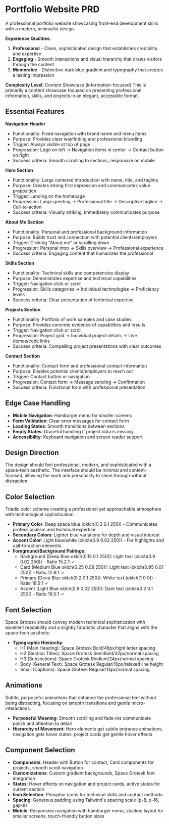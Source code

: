 # Portfolio Website PRD

A professional portfolio website showcasing front-end development skills with a modern, minimalist design.

**Experience Qualities**:
1. **Professional** - Clean, sophisticated design that establishes credibility and expertise
2. **Engaging** - Smooth interactions and visual hierarchy that draws visitors through the content
3. **Memorable** - Distinctive dark blue gradient and typography that creates a lasting impression

**Complexity Level**: Content Showcase (information-focused)
This is primarily a content showcase focused on presenting professional information, skills, and projects in an elegant, accessible format.

## Essential Features

**Navigation Header**
- Functionality: Fixed navigation with brand name and menu items
- Purpose: Provides clear wayfinding and professional branding
- Trigger: Always visible at top of page
- Progression: Logo on left → Navigation items in center → Contact button on right
- Success criteria: Smooth scrolling to sections, responsive on mobile

**Hero Section**
- Functionality: Large centered introduction with name, title, and tagline
- Purpose: Creates strong first impression and communicates value proposition
- Trigger: Landing on the homepage
- Progression: Large greeting → Professional title → Descriptive tagline → Call-to-action
- Success criteria: Visually striking, immediately communicates purpose

**About Me Section**
- Functionality: Personal and professional background information
- Purpose: Builds trust and connection with potential clients/employers
- Trigger: Clicking "About me" or scrolling down
- Progression: Personal intro → Skills overview → Professional experience
- Success criteria: Engaging content that humanizes the professional

**Skills Section**
- Functionality: Technical skills and competencies display
- Purpose: Demonstrates expertise and technical capabilities
- Trigger: Navigation click or scroll
- Progression: Skills categories → Individual technologies → Proficiency levels
- Success criteria: Clear presentation of technical expertise

**Projects Section**
- Functionality: Portfolio of work samples and case studies
- Purpose: Provides concrete evidence of capabilities and results
- Trigger: Navigation click or scroll
- Progression: Project grid → Individual project details → Live demos/code links
- Success criteria: Compelling project presentations with clear outcomes

**Contact Section**
- Functionality: Contact form and professional contact information
- Purpose: Enables potential clients/employers to reach out
- Trigger: Contact button or navigation
- Progression: Contact form → Message sending → Confirmation
- Success criteria: Functional form with professional presentation

## Edge Case Handling

- **Mobile Navigation**: Hamburger menu for smaller screens
- **Form Validation**: Clear error messages for contact form
- **Loading States**: Smooth transitions between sections
- **Empty States**: Graceful handling if project data is missing
- **Accessibility**: Keyboard navigation and screen reader support

## Design Direction

The design should feel professional, modern, and sophisticated with a space-tech aesthetic. The interface should be minimal and content-focused, allowing the work and personality to shine through without distraction.

## Color Selection

Triadic color scheme creating a professional yet approachable atmosphere with technological sophistication.

- **Primary Color**: Deep space blue (oklch(0.2 0.1 250)) - Communicates professionalism and technical expertise
- **Secondary Colors**: Lighter blue variations for depth and visual interest
- **Accent Color**: Light blue/white (oklch(0.9 0.02 250)) - For highlights and call-to-action elements
- **Foreground/Background Pairings**:
  - Background (Deep Blue oklch(0.15 0.1 250)): Light text (oklch(0.9 0.02 250)) - Ratio 15.2:1 ✓
  - Card (Medium Blue oklch(0.25 0.08 250)): Light text (oklch(0.95 0.01 250)) - Ratio 12.8:1 ✓
  - Primary (Deep Blue oklch(0.2 0.1 250)): White text (oklch(1 0 0)) - Ratio 18.5:1 ✓
  - Accent (Light Blue oklch(0.9 0.02 250)): Dark text (oklch(0.2 0.1 250)) - Ratio 18.5:1 ✓

## Font Selection

Space Grotesk should convey modern technical sophistication with excellent readability and a slightly futuristic character that aligns with the space-tech aesthetic.

- **Typographic Hierarchy**:
  - H1 (Main Heading): Space Grotesk Bold/48px/tight letter spacing
  - H2 (Section Titles): Space Grotesk SemiBold/32px/normal spacing
  - H3 (Subsections): Space Grotesk Medium/24px/normal spacing
  - Body (General Text): Space Grotesk Regular/16px/relaxed line height
  - Small (Captions): Space Grotesk Regular/14px/normal spacing

## Animations

Subtle, purposeful animations that enhance the professional feel without being distracting, focusing on smooth transitions and gentle micro-interactions.

- **Purposeful Meaning**: Smooth scrolling and fade-ins communicate polish and attention to detail
- **Hierarchy of Movement**: Hero elements get subtle entrance animations, navigation gets hover states, project cards get gentle hover effects

## Component Selection

- **Components**: Header with Button for contact, Card components for projects, smooth scroll navigation
- **Customizations**: Custom gradient backgrounds, Space Grotesk font integration
- **States**: Hover effects on navigation and project cards, active states for current section
- **Icon Selection**: Phosphor icons for technical skills and contact methods
- **Spacing**: Generous padding using Tailwind's spacing scale (p-8, p-16, gap-8)
- **Mobile**: Responsive navigation with hamburger menu, stacked layout for smaller screens, touch-friendly button sizes